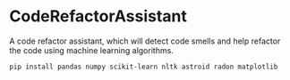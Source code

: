 # CodeRefactorAssistant
A code refactor assistant, which will detect code smells and help refactor the code using machine learning algorithms.


`pip install pandas numpy scikit-learn nltk astroid radon matplotlib`
